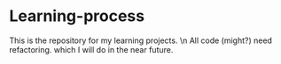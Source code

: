 # Learning-process
This is the repository for my learning projects. \n
All code (might?) need refactoring. which I will do in the near future.
